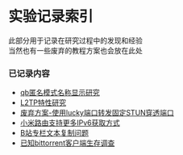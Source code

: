# 实验记录索引

此部分用于记录在研究过程中的发现和经验  
当然也有一些废弃的教程方案也会放在此处  

### 已记录内容

* [qb匿名模式名称显示研究](./qb匿名模式名称显示研究.md)
* [L2TP特性研究](./L2TP特性研究.md)
* [废弃方案-使用lucky端口转发固定STUN穿透端口](废弃方案-使用lucky端口转发固定STUN穿透端口.md)
* [小米路由支持更多IPv6获取方式](./小米路由更多IPv6获取方式.md)
* [B站专栏文本复制问题](./B站专栏文本复制问题.md)
* [已知bittorrent客户端生存调查](./已知bittorrent客户端生存调查/已知客户端调查-说明.md)
